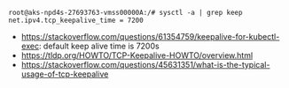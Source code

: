 ```
root@aks-npd4s-27693763-vmss00000A:/# sysctl -a | grep keep
net.ipv4.tcp_keepalive_time = 7200
```

- https://stackoverflow.com/questions/61354759/keepalive-for-kubectl-exec: default keep alive time is 7200s
- https://tldp.org/HOWTO/TCP-Keepalive-HOWTO/overview.html
- https://stackoverflow.com/questions/45631351/what-is-the-typical-usage-of-tcp-keepalive
